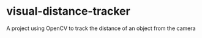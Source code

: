 # visual-distance-tracker
A project using OpenCV to track the distance of an object from the camera

